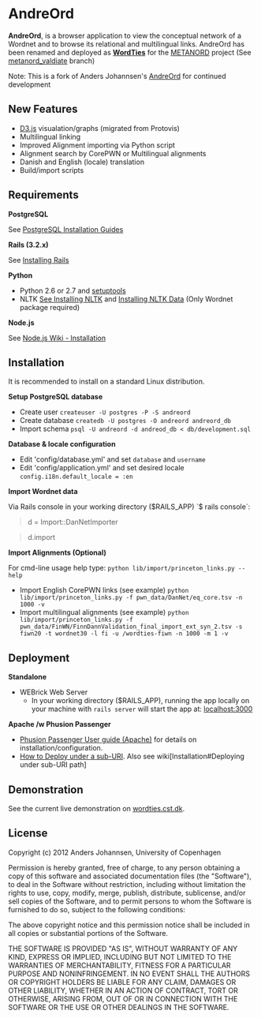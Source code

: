 # AndreOrd #
**AndreOrd**, is a browser application to view the conceptual network of a Wordnet and to browse its relational and multilingual links. 
AndreOrd has been renamed and deployed as **[WordTies](http://wordties.cst.dk)** for the [METANORD](http://www.meta-nord.eu/) project (See [metanord_valdiate](/meaton/andreord-public/tree/metanord_validate) branch)

Note: This is a fork of Anders Johannsen's [AndreOrd](https://github.com/andersjo/andreord-public) for continued development 

## New Features
- [D3.js](https://github.com/mbostock/d3) visualation/graphs (migrated from Protovis)
- Multilingual linking 
- Improved Alignment importing via Python script
- Alignment search by CorePWN or Multilingual alignments
- Danish and English (locale) translation
- Build/import scripts

## Requirements
**PostgreSQL**
	
  See [PostgreSQL Installation Guides](http://wiki.postgresql.org/wiki/Detailed_installation_guides)

**Rails (3.2.x)**

  See [Installing Rails](http://railsapps.github.com/installing-rails.html)

**Python**
  - Python 2.6 or 2.7 and [setuptools](http://pypi.python.org/pypi/setuptools)
  - NLTK
  [See Installing NLTK](http://nltk.org/install.html) and [Installing NLTK Data](http://nltk.org/data.html) (Only Wordnet package required)

**Node.js**

  See [Node.js Wiki - Installation](https://github.com/joyent/node/wiki/Installation)

## Installation
It is recommended to install on a standard Linux distribution.

**Setup PostgreSQL database**
  - Create user
  `createuser -U postgres -P -S andreord`
  - Create database
  `createdb -U postgres -O andreord andreord_db`
  - Import schema
  `psql -U andreord -d andreod_db < db/development.sql`

**Database & locale configuration**
  - Edit 'config/database.yml' and set `database` and `username`
  - Edit 'config/application.yml' and set desired locale 
  `config.i18n.default_locale = :en`

**Import Wordnet data**

Via Rails console in your working directory ($RAILS_APP)
`$ rails console`:
> d = Import::DanNetImporter 

> d.import 

**Import Alignments (Optional)**

For cmd-line usage help type: `python lib/import/princeton_links.py --help`
  - Import English CorePWN links (see example)
  `python lib/import/princeton_links.py -f pwn_data/DanNet/eq_core.tsv -n 1000 -v`
  - Import multilingual alignments (see example)
  `python lib/import/princeton_links.py -f pwn_data/FinWN/FinnDannValidation_final_import_ext_syn_2.tsv -s fiwn20 -t wordnet30 -l fi -u /wordties-fiwn -n 1000 -m 1 -v`
  
## Deployment

**Standalone**
- WEBrick Web Server
  - In your working directory ($RAILS_APP), running the app locally on your machine with `rails server` will start the app at: [localhost:3000](http://localhost:3000)
	
**Apache /w Phusion Passenger**
  - [Phusion Passenger User guide (Apache)](http://www.modrails.com/documentation/Users%20guide%20Apache.html) for details on installation/configuration.
  - [How to Deploy under a sub-URI](http://www.modrails.com/documentation/Users%20guide%20Apache.html#deploying_rails_to_sub_uri). Also see wiki[Installation#Deploying under sub-URI path]

## Demonstration
See the current live demonstration on [wordties.cst.dk](http://wordties.cst.dk).

## License
Copyright (c) 2012 Anders Johannsen, University of Copenhagen

Permission is hereby granted, free of charge, to any person obtaining a copy of this software and associated documentation files (the "Software"), to deal in the Software without restriction, including without limitation the rights to use, copy, modify, merge, publish, distribute, sublicense, and/or sell copies of the Software, and to permit persons to whom the Software is furnished to do so, subject to the following conditions:

The above copyright notice and this permission notice shall be included in all copies or substantial portions of the Software.

THE SOFTWARE IS PROVIDED "AS IS", WITHOUT WARRANTY OF ANY KIND, EXPRESS OR IMPLIED, INCLUDING BUT NOT LIMITED TO THE WARRANTIES OF MERCHANTABILITY, FITNESS FOR A PARTICULAR PURPOSE AND NONINFRINGEMENT. IN NO EVENT SHALL THE AUTHORS OR COPYRIGHT HOLDERS BE LIABLE FOR ANY CLAIM, DAMAGES OR OTHER LIABILITY, WHETHER IN AN ACTION OF CONTRACT, TORT OR OTHERWISE, ARISING FROM, OUT OF OR IN CONNECTION WITH THE SOFTWARE OR THE USE OR OTHER DEALINGS IN THE SOFTWARE.

